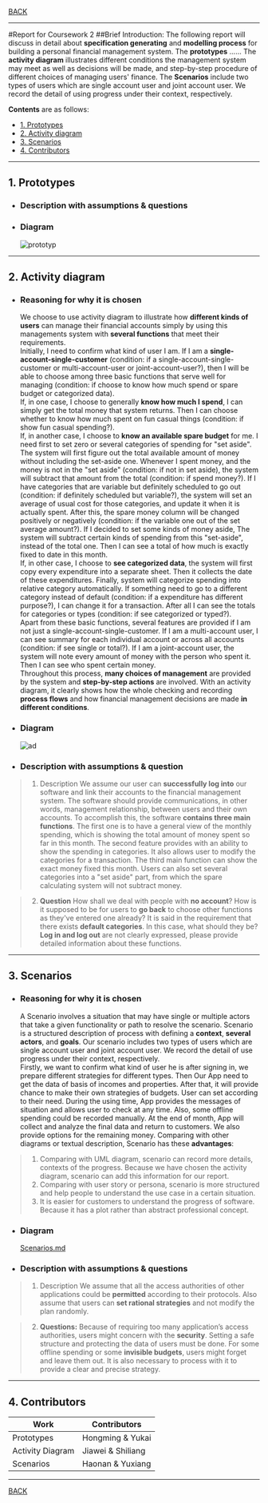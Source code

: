 [BACK](../README.md)
***
#Report for Coursework 2
##Brief Introduction:
The following report will discuss in detail about **specification generating** and **modelling process** for building a personal financial management system. The **prototypes** ...... The **activity diagram** illustrates different conditions the management system may meet as well as decisions will be made, and step-by-step procedure of different choices of managing users' finance. The **Scenarios** include two types of users which are single account user and joint account user. We record the detail of using progress under their context, respectively.

**Contents** are as follows:

- [1. Prototypes](#1-prototypes)
- [2. Activity diagram](#2-activity-diagram)
- [3. Scenarios](#3-scenarios)
- [4. Contributors](#4-contributors)
***
## 1. Prototypes
- ### Description with assumptions & questions
  
- ### Diagram
  ![prototyp](../images/Prototype.jpg)
***
## 2. Activity diagram
- ### Reasoning for why it is chosen
  We choose to use activity diagram to illustrate how **different kinds of users** can manage their financial accounts simply by using this managements system with **several functions** that meet their requirements.<br>
Initially, I need to confirm what kind of user I am. If I am a **single-account-single-customer** (condition: if a single-account-single-customer or multi-account-user or joint-account-user?), then I will be able to choose among three basic functions that serve well for managing (condition: if choose to know how much spend or spare budget or categorized data). <br>
If, in one case, I choose to generally **know how much I spend**, I can simply get the total money that system returns. Then I can choose whether to know how much spent on fun casual things (condition: if show fun casual spending?). <br>
If, in another case, I choose to **know an available spare budget** for me. I need first to set zero or several categories of spending for "set aside". The system will first figure out the total available amount of money without including the set-aside one. Whenever I spent money, and the money is not in the "set aside" (condition: if not in set aside), the system will subtract that amount from the total (condition: if spend money?). If I have categories that are variable but definitely scheduled to go out (condition: if definitely scheduled but variable?), the system will set an average of usual cost for those categories, and update it when it is actually spent. After this, the spare money column will be changed positively or negatively (condition: if the variable one out of the set average amount?). If I decided to set some kinds of money aside, The system will subtract certain kinds of spending from this "set-aside", instead of the total one. Then I can see a total of how much is exactly fixed to date in this month.<br>
If, in other case, I choose to **see categorized data**, the system will first copy every expenditure into a separate sheet. Then it collects the date of these expenditures. Finally, system will categorize spending into relative category automatically. If something need to go to a different category instead of default (condition: if a expenditure has different purpose?), I can change it for a transaction. After all I can see the totals for categories or types (condition: if see categorized or typed?).<br>
Apart from these basic functions, several features are provided if I am not just a single-account-single-customer. If I am a multi-account user, I can see summary for each individual account or across all accounts (condition: if see single or total?). 
If I am a joint-account user, the system will note every amount of money with the person who spent it. Then I can see who spent certain money.<br>
Throughout this process, **many choices of management** are provided by the system and **step-by-step actions** are involved. With an activity diagram, it clearly shows how the whole checking and recording **process flows** and how financial management decisions are made **in different conditions**.


- ### Diagram
  ![ad](../images/CW2_AD.png)
- ### Description with assumptions & question
> 1. Description
   We assume our user can **successfully log into** our software and link their accounts to the financial management system.
   The software should provide communications, in other words, management relationship, between users and their own accounts. To accomplish this, the software **contains three main functions**. 
   The first one is to have a general view of the monthly spending, which is showing the total amount of money spent so far in this month.
   The second feature provides with an ability to show the spending in categories. It also allows user to modify the categories for a transaction.
   The third main function can show the exact money fixed this month. Users can also set several categories into a "set aside" part, from which the spare calculating system will not subtract money.

> 2. **Question**
   How shall we deal with people with **no account**?
   How is it supposed to be for users to **go back** to choose other functions as they've entered one already?
   It is said in the requirement that there exists **default categories**. In this case, what should they be?
   **Log in and log out** are not clearly expressed, please provide detailed information about these functions.

***
## 3. Scenarios
- ### Reasoning for why it is chosen
  A Scenario involves a situation that may have single or multiple actors that take a given functionality or path to resolve the scenario. Scenario is a structured description of process with defining a **context**, **several actors**, and **goals**. Our scenario includes two types of users which are single account user and joint account user. We record the detail of use progress under their context, respectively.<br>
Firstly, we want to confirm what kind of user he is after signing in, we prepare different strategies for different types. Then Our App need to get the data of basis of incomes and properties. After that, it will provide chance to make their own strategies of budgets. User can set according to their need. During the using time, App provides the messages of situation and allows user to check at any time. Also, some offline spending could be recorded manually. At the end of month, App will collect and analyze the final data and return to customers. We also provide options for the remaining money.
Comparing with other diagrams or textual description, 
Scenario has  these **advantages**:
> 1.	Comparing with UML diagram, scenario can record more details, contexts of the progress. Because we have chosen the activity diagram, scenario can add this information for our report.
> 2.	Comparing with user story or persona, scenario is more structured and help people to understand the use case in a certain situation.
> 3.	It is easier for customers to understand the progress of software. Because it has a plot rather than abstract professional concept.


- ### Diagram
  [Scenarios.md](cw2/scenario.md)
- ### Description with assumptions & questions
> 1. Description
We assume that all the access authorities of other applications could be **permitted** according to their protocols.
Also assume that users can **set rational strategies** and not modify the plan randomly. 

> 2. **Questions:**
Because of requiring too many application’s access authorities, users might concern with the **security**. Setting a safe structure and protecting the data of users must be done.
For some offline spending or some **invisible budgets**, users might forget and leave them out. It is also necessary to process with it to provide a clear and precise strategy. 

***
## 4. Contributors
|Work|Contributors|
|---|---|
| Prototypes | Hongming & Yukai |
| Activity Diagram | Jiawei & Shiliang |
| Scenarios | Haonan & Yuxiang |
***
[BACK](../README.md)
